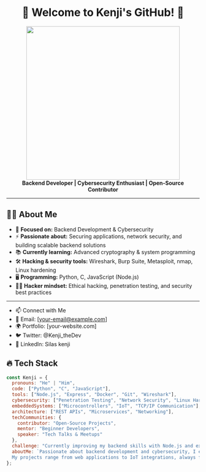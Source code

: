 <h1 align="center">👾 Welcome to Kenji's GitHub! 🚀</h1>

<div align="center">
  <img src="https://user-images.githubusercontent.com/your-image.gif" width="400px">
  <br>
  <b>Backend Developer | Cybersecurity Enthusiast | Open-Source Contributor</b>
</div>

---

## 🧑‍💻 About Me

- 🎯 **Focused on:** Backend Development & Cybersecurity  
- ⚡ **Passionate about:** Securing applications, network security, and building scalable backend solutions  
- 📚 **Currently learning:** Advanced cryptography & system programming  
- 🛠️ **Hacking & security tools:** Wireshark, Burp Suite, Metasploit, nmap, Linux hardening  
- 🖥️ **Programming:** Python, C, JavaScript (Node.js)  
- 🏴‍☠️ **Hacker mindset:** Ethical hacking, penetration testing, and security best practices  

---
- 📫 Connect with Me
- 📧 Email: [your-email@example.com]
- 🌍 Portfolio: [your-website.com]
- 🐦 Twitter: @Kenji_theDev
- 💼 LinkedIn: Silas kenji

## 🔥 Tech Stack

```javascript
const Kenji = {
  pronouns: "He" | "Him",
  code: ["Python", "C", "JavaScript"],
  tools: ["Node.js", "Express", "Docker", "Git", "Wireshark"],
  cybersecurity: ["Penetration Testing", "Network Security", "Linux Hardening"],
  embeddedSystems: ["Microcontrollers", "IoT", "TCP/IP Communication"],
  architecture: ["REST APIs", "Microservices", "Networking"],
  techCommunities: {
    contributor: "Open-Source Projects",
    mentor: "Beginner Developers",
    speaker: "Tech Talks & Meetups"
  },
  challenge: "Currently improving my backend skills with Node.js and exploring system programming with C",
  aboutMe: `Passionate about backend development and cybersecurity, I enjoy building efficient and secure applications. 
  My projects range from web applications to IoT integrations, always focusing on performance, security, and best practices.`
};
